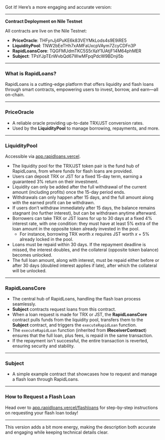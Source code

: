 Got it! Here’s a more engaging and accurate version:

---

**Contract Deployment on Nile Testnet**

All contracts are live on the Nile Testnet:

- **PriceOracle**: THFynJj4PuKE6k83VEYMkLods4s9E9iRE5
- **LiquidityPool**: TNW2bEeTHh7xAMFaUxcpVAym7ZcyCDFn3P
- **RapidLoansCore**: TQGFMUdmTKC5S5rXaY1UAtjF14M64phMER
- **Subject**: TPsYJpTEnWvbQd67WwMFpqPdcW9BDnji5b

---

### What is RapidLoans?

RapidLoans is a cutting-edge platform that offers liquidity and flash loans through smart contracts, empowering users to invest, borrow, and earn—all on-chain.

---

### **PriceOracle**

- A reliable oracle providing up-to-date TRX/JST conversion rates.
- Used by the **LiquidityPool** to manage borrowing, repayments, and more.

---

### **LiquidityPool**

Accessible via [app.rapidloans.vercel](https://app.rapidloans.vercel.app/).

- The liquidity pool for the TRX/JST token pair is the fund hub of RapidLoans, from where funds for flash loans are provided.
- Users can deposit TRX or JST for a fixed 15-day term, earning a guaranteed 3% return on their investment.
- Liquidity can only be added after the full withdrawal of the current amount (including profits) once the 15-day period ends.
- Withdrawals can only happen after 15 days, and the full amount along with the earned profit can be withdrawn.
- If users don’t withdraw immediately after 15 days, the balance remains stagnant (no further interest), but can be withdrawn anytime afterward.
- Borrowers can take TRX or JST loans for up to 30 days at a fixed 4% interest rate, with one condition: they must have at least 5% extra of the loan amount in the opposite token already invested in the pool.
  - For instance, borrowing TRX worth _x_ requires JST worth _x_ + 5% already locked in the pool.
- Loans must be repaid within 30 days. If the repayment deadline is missed, the interest doubles, and the collateral (opposite token balance) becomes unlocked.
- The full loan amount, along with interest, must be repaid either before or after 30 days (doubled interest applies if late), after which the collateral will be unlocked.

---

### **RapidLoansCore**

- The central hub of RapidLoans, handling the flash loan process seamlessly.
- **Subject** contracts request loans from this contract.
- When a loan request is made for TRX or JST, the **RapidLoansCore** contract pulls funds from the liquidity pool, transfers them to the **Subject** contract, and triggers the `executeRapidLoan` function.
- The `executeRapidLoan` function (inherited from **IReceiverContract**) ensures that the full loan, plus fees, is repaid in the same transaction.
- If the repayment isn't successful, the entire transaction is reverted, ensuring security and stability.

---

### **Subject**

- A simple example contract that showcases how to request and manage a flash loan through RapidLoans.

---

### **How to Request a Flash Loan**

Head over to [app.rapidloans.vercel/flashloans](https://app.rapidloans.vercel.app/flashloans) for step-by-step instructions on requesting your flash loan today!

---

This version adds a bit more energy, making the description both accurate and engaging while keeping technical details clear.
